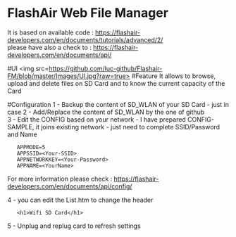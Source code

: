# FlashAir Web File Manager
It is based on available code :  https://flashair-developers.com/en/documents/tutorials/advanced/2/     
please have also a check to : https://flashair-developers.com/en/documents/api/

#UI
<img src=https://github.com/luc-github/Flashair-FM/blob/master/Images/UI.jpg?raw=true>
#Feature
It allows to browse, upload and delete files on SD Card and to know the current capacity of the Card

#Configuration
1 - Backup the content of SD_WLAN of your SD Card - just in case
2 - Add/Replace the content of SD_WLAN by the one of github   
3 - Edit the CONFIG based on your network - I have prepared CONFIG-SAMPLE, it joins existing network - just need to complete SSID/Password and Name    
```
   APPMODE=5   
   APPSSID=<Your-SSID>   
   APPNETWORKKEY=<Your-Password>   
   APPNAME=<YourName>  
```
For more information please check : https://flashair-developers.com/en/documents/api/config/

4 - you can edit the List.htm to change the header
```
   <h1>Wifi SD Card</h1>
```
 
5 - Unplug and replug card to refresh settings
